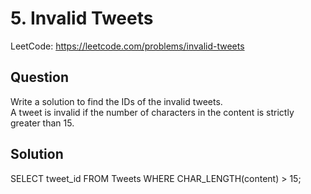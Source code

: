 # 5. Invalid Tweets

LeetCode: https://leetcode.com/problems/invalid-tweets

## Question
Write a solution to find the IDs of the invalid tweets.  
A tweet is invalid if the number of characters in the content is strictly greater than 15.

## Solution
SELECT tweet_id 
FROM Tweets 
WHERE CHAR_LENGTH(content) > 15;
